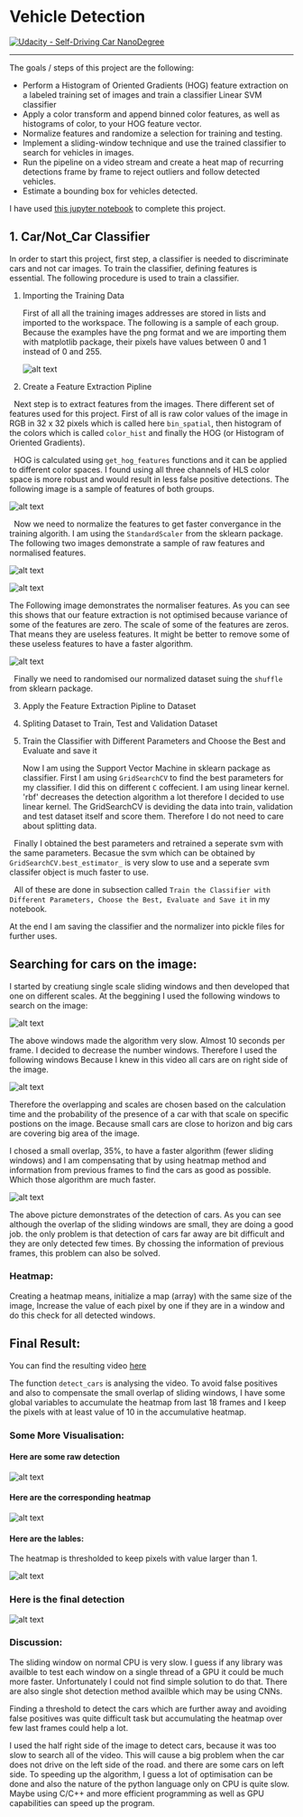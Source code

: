 # Vehicle Detection
[![Udacity - Self-Driving Car NanoDegree](https://s3.amazonaws.com/udacity-sdc/github/shield-carnd.svg)](http://www.udacity.com/drive)

---

The goals / steps of this project are the following:

* Perform a Histogram of Oriented Gradients (HOG) feature extraction on a labeled training set of images and train a classifier Linear SVM classifier
* Apply a color transform and append binned color features, as well as histograms of color, to your HOG feature vector. 
* Normalize features and randomize a selection for training and testing.
* Implement a sliding-window technique and use the trained classifier to search for vehicles in images.
* Run the pipeline on a video stream and create a heat map of recurring detections frame by frame to reject outliers and follow detected vehicles.
* Estimate a bounding box for vehicles detected.

[//]: # (Image References)
[image1]: ./output_images/Car_NotCar.png "Car vs NotCar Sample"
[image2]: ./output_images/features.png "Visualisation of Features"
[image3]: ./output_images/actual_features.png "Raw Features"
[image4]: ./output_images/Normalized_features.png "Normalized Features"
[image5]: ./output_images/Normalizer.png "Normalizer"
[image6]: ./output_images/sliding_wins_1.png "Sliding Windows"
[image7]: ./output_images/sliding_wins_2.png "Faster Sliding Windows"
[image8]: ./output_images/detection_samples.png "More Example of Car Detection"
[image9]: ./output_images/heat_map_sample.png "Heat Map Sample"
[image10]: ./output_images/labels_samples.png "Thresholded labels samples"
[image11]: ./output_images/final_detection_sample.png "Final Detection Samples"
[video1]: ./project_video_out.mp4

I have used [this jupyter notebook](https://github.com/yosoufe/CarND-Vehicle-Detection/blob/master/Vehicle%20Detection.ipynb) to complete this project.

## 1. Car/Not_Car Classifier

In order to start this project, first step, a classifier is needed to discriminate cars and not car images. To train the classifier, defining features is essential. The following procedure is used to train a classifier.

1. Importing the Training Data

   First of all all the training images addresses are stored in lists and imported to the workspace. The following is a sample of each group. Because the examples have the png format and we are importing them with matplotlib package, their pixels have values between 0 and 1 instead of 0 and 255.
   
   ![alt text][image1]

2. Create a Feature Extraction Pipline

   Next step is to extract features from the images. There different set of features used for this project. First of all is raw color values of the image in RGB in 32 x 32 pixels which is called here `bin_spatial`, then histogram of the colors which is called `color_hist` and finally the HOG (or Histogram of Oriented Gradients).
   
   HOG is calculated using `get_hog_features` functions and it can be applied to different color spaces. I found using all three channels of HLS color space is more robust and would result in less false positive detections. The following image is a sample of features of both groups.
   
   ![alt text][image2]
   
   Now we need to normalize the features to get faster convergance in the training algorith. I am using the `StandardScaler` from the sklearn package. The following two images demonstrate a sample of raw features and normalised features.
   
   ![alt text][image3]
   
   ![alt text][image4]
   
   The Following image demonstrates the normaliser features. As you can see this shows that our feature extraction is not optimised because variance of some of the features are zero. The scale of some of the features are zeros. That means they are useless features. It might be better to remove some of these useless features to have a faster algorithm. 
   
   ![alt text][image5]
   
   Finally we need to randomised our normalized dataset suing the `shuffle` from sklearn package.

3. Apply the Feature Extraction Pipline to Dataset
4. Spliting Dataset to Train, Test and Validation Dataset
5. Train the Classifier with Different Parameters and Choose the Best and Evaluate and save it

   Now I am using the Support Vector Machine in sklearn package as classifier. First I am using `GridSearchCV` to find the best parameters for my classifier. I did this on different `C` coffecient. I am using linear kernel. 'rbf' decreases the detection algorithm a lot therefore I decided to use linear kernel. The GridSearchCV is deviding the data into train, validation and test dataset itself and score them. Therefore I do not need to care about splitting data.
   
   Finally I obtained the best parameters and retrained a seperate svm with the same parameters. Becasue the svm which can be obtained by `GridSearchCV.best_estimator_` is very slow to use and a seperate svm classifer object is much faster to use.
   
   All of these are done in subsection called `Train the Classifier with Different Parameters, Choose the Best, Evaluate and Save it` in my notebook.
   
   At the end I am saving the classifier and the normalizer into pickle files for further uses.

## Searching for cars on the image:
I started by creatiung single scale sliding windows and then developed that one on different scales. At the beggining I used the following windows to search on the image:

![alt text][image6]

The above windows made the algorithm very slow. Almost 10 seconds per frame. I decided to decrease the number windows. Therefore I used the following windows Because I knew in this video all cars are on right side of the image.

![alt text][image7]

Therefore the overlapping and scales are chosen based on the calculation time and the probability of the presence of a car with that scale on specific postions on the image. Because small cars are close to horizon and big cars are covering big area of the image.

I chosed a small overlap, 35%, to have a faster algorithm (fewer sliding windows) and I am compensating that by using heatmap method and information from previous frames to find the cars as good as possible. Which those algorithm are much faster.

![alt text][image8]

The above picture demonstrates of the detection of cars. As you can see although the overlap of the sliding windows are small, they are doing a good job. the only problem is that detection of cars far away are bit difficult and they are only detected few times. By chossing the information of previous frames, this problem can also be solved.

### Heatmap:
Creating a heatmap means, initialize a map (array) with the same size of the image, Increase the value of each pixel by one if they are in a window and do this check for all detected windows. 

## Final Result:
You can find the resulting video [here](https://youtu.be/LlQv3c4PjVg)

The function `detect_cars` is analysing the video.
To avoid false positives and also to compensate the small overlap of sliding windows, I have some global variables to accumulate the heatmap from last 18 frames and I keep the pixels with at least value of 10 in the accumulative heatmap.


### Some More Visualisation:

#### Here are some raw detection

![alt text][image8]

#### Here are the corresponding heatmap

![alt text][image9]

#### Here are the lables:
The heatmap is thresholded to keep pixels with value larger than 1.

![alt text][image10]

### Here is the final detection

![alt text][image11]

### Discussion:
The sliding window on normal CPU is very slow. I guess if any library was availble to test each window on a single thread of a GPU it could be much more faster. Unfortunately I could not find simple solution to do that. There are also single shot detection method availble which may be using CNNs.

Finding a threshold to detect the cars which are further away and avoiding false positives was quite difficult task but accumulating the heatmap over few last frames could help a lot.

I used the half right side of the image to detect cars, because it was too slow to search all of the video. This will cause a big problem when the car does not drive on the left side of the road. and there are some cars on left side. To speeding up the algorithm, I guess a lot of optimisation can be done and also the nature of the python language only on CPU is quite slow. Maybe using C/C++ and more efficient programming as well as GPU capabilities can speed up the program.

